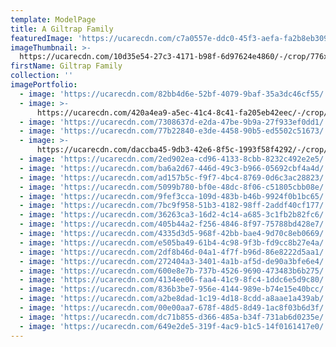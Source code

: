 ```yaml
---
template: ModelPage
title: A Giltrap Family
featuredImage: 'https://ucarecdn.com/c7a0557e-ddc0-45f3-aefa-fa2b8eb309ee/'
imageThumbnail: >-
  https://ucarecdn.com/10d35e54-27c3-4171-b98f-6d97624e4860/-/crop/776x908/119,255/-/preview/
firstName: Giltrap Family
collection: ''
imagePortfolio:
  - image: 'https://ucarecdn.com/82bb4d6e-52bf-4079-9baf-35a3dc46cf55/'
  - image: >-
      https://ucarecdn.com/420a4ea9-a5ec-41c4-8c41-fa205eb42eec/-/crop/1632x1911/0,538/-/preview/
  - image: 'https://ucarecdn.com/7308637d-e2da-47be-9b9a-27f933ef0dd1/'
  - image: 'https://ucarecdn.com/77b22840-e3de-4458-90b5-ed5502c51673/'
  - image: >-
      https://ucarecdn.com/daccba45-9db3-42e6-8f5c-1993f58f4292/-/crop/1632x2023/0,426/-/preview/
  - image: 'https://ucarecdn.com/2ed902ea-cd96-4133-8cbb-8232c492e2e5/'
  - image: 'https://ucarecdn.com/ba6a2d67-446d-49c3-b966-05692cbf4a4d/'
  - image: 'https://ucarecdn.com/ad157b5c-f9f7-4bc4-8769-0d6c3ac28823/'
  - image: 'https://ucarecdn.com/5099b780-bf0e-48dc-8f06-c51805cbb08e/'
  - image: 'https://ucarecdn.com/9fef3cca-109d-483b-b46b-9924f0b1bc65/'
  - image: 'https://ucarecdn.com/7bc9f958-51b3-4182-98ff-2addf40cf177/'
  - image: 'https://ucarecdn.com/36263ca3-16d2-4c14-a685-3c1fb2b82fc6/'
  - image: 'https://ucarecdn.com/405b44a2-f256-4846-8f97-75788bd428e7/'
  - image: 'https://ucarecdn.com/4335d3d5-968f-42bb-bae4-9d70c8eb0669/'
  - image: 'https://ucarecdn.com/e505ba49-61b4-4c98-9f3b-fd9cc8b27e4a/'
  - image: 'https://ucarecdn.com/2df8b46d-04a1-4f7f-b96d-86e8222d5aa1/'
  - image: 'https://ucarecdn.com/272404a3-3401-4a1b-af5d-de90a3bfe6e4/'
  - image: 'https://ucarecdn.com/600e8e7b-737b-4526-9690-473483b6b275/'
  - image: 'https://ucarecdn.com/4134ee06-faa4-41c9-8fc4-1ddc6e5d9c80/'
  - image: 'https://ucarecdn.com/836b3be7-956e-4144-989e-b74e15e40bcc/'
  - image: 'https://ucarecdn.com/a2be8dad-1c19-4d18-8cdd-a8aae1a439ab/'
  - image: 'https://ucarecdn.com/00e00aa7-678f-48d5-8d49-1ac8f03b6d3f/'
  - image: 'https://ucarecdn.com/dc71b855-d366-485a-b34f-731ab6d0235e/'
  - image: 'https://ucarecdn.com/649e2de5-319f-4ac9-b1c5-14f0161417e0/'
---
```


